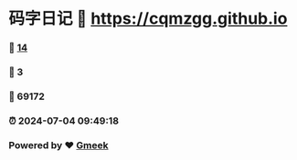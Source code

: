 # 码字日记 :link: https://cqmzgg.github.io 
### :page_facing_up: [14](https://cqmzgg.github.io/tag.html) 
### :speech_balloon: 3 
### :hibiscus: 69172 
### :alarm_clock: 2024-07-04 09:49:18 
### Powered by :heart: [Gmeek](https://github.com/Meekdai/Gmeek)
